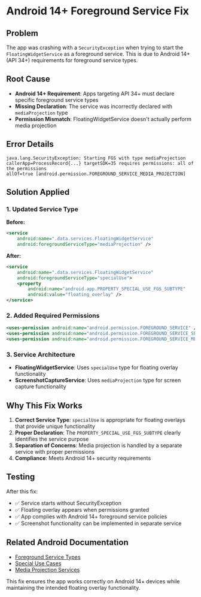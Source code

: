 # Android 14+ Foreground Service Fix

## Problem
The app was crashing with a `SecurityException` when trying to start the `FloatingWidgetService` as a foreground service. This is due to Android 14+ (API 34+) requirements for foreground service types.

## Root Cause
- **Android 14+ Requirement**: Apps targeting API 34+ must declare specific foreground service types
- **Missing Declaration**: The service was incorrectly declared with `mediaProjection` type
- **Permission Mismatch**: FloatingWidgetService doesn't actually perform media projection

## Error Details
```
java.lang.SecurityException: Starting FGS with type mediaProjection 
callerApp=ProcessRecord{...} targetSDK=35 requires permissions: all of the permissions 
allOf=true [android.permission.FOREGROUND_SERVICE_MEDIA_PROJECTION]
```

## Solution Applied

### 1. Updated Service Type
**Before:**
```xml
<service
    android:name=".data.services.FloatingWidgetService"
    android:foregroundServiceType="mediaProjection" />
```

**After:**
```xml
<service
    android:name=".data.services.FloatingWidgetService"
    android:foregroundServiceType="specialUse">
    <property
        android:name="android.app.PROPERTY_SPECIAL_USE_FGS_SUBTYPE"
        android:value="floating_overlay" />
</service>
```

### 2. Added Required Permissions
```xml
<uses-permission android:name="android.permission.FOREGROUND_SERVICE" />
<uses-permission android:name="android.permission.FOREGROUND_SERVICE_SPECIAL_USE" />
<uses-permission android:name="android.permission.FOREGROUND_SERVICE_MEDIA_PROJECTION" />
```

### 3. Service Architecture
- **FloatingWidgetService**: Uses `specialUse` type for floating overlay functionality
- **ScreenshotCaptureService**: Uses `mediaProjection` type for screen capture functionality

## Why This Fix Works

1. **Correct Service Type**: `specialUse` is appropriate for floating overlays that provide unique functionality
2. **Proper Declaration**: The `PROPERTY_SPECIAL_USE_FGS_SUBTYPE` clearly identifies the service purpose
3. **Separation of Concerns**: Media projection is handled by a separate service with proper permissions
4. **Compliance**: Meets Android 14+ security requirements

## Testing
After this fix:
- ✅ Service starts without SecurityException
- ✅ Floating overlay appears when permissions granted
- ✅ App complies with Android 14+ foreground service policies
- ✅ Screenshot functionality can be implemented in separate service

## Related Android Documentation
- [Foreground Service Types](https://developer.android.com/about/versions/14/changes/fgs-types-required)
- [Special Use Cases](https://developer.android.com/develop/background-work/services/fg-service-types#special-use)
- [Media Projection Services](https://developer.android.com/develop/background-work/services/fg-service-types#media-projection)

This fix ensures the app works correctly on Android 14+ devices while maintaining the intended floating overlay functionality.